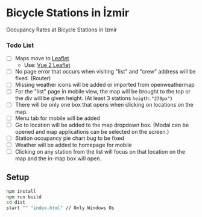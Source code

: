 # Bicycle Stations in İzmir

Occupancy Rates at Bicycle Stations in Izmir

### Todo List

- [ ] Maps move to [Leaflet](https://leafletjs.com/)
  - Use: [Vue 2 Leaflet](https://vue2-leaflet.netlify.app/)
- [ ] No page error that occurs when visiting "list" and "crew" address will be fixed. (Router)
- [ ] Missing weather icons will be added or imported from openweathermap
- [ ] For the "list" page in mobile view, the map will be brought to the top or the div will be given height. (At least 3 stations `heigth:"270px"`)
- [ ] There will be only one box that opens when clicking on locations on the map.
- [ ] Menu tab for mobile will be added
- [ ] Go to location will be added to the map dropdown box. (Modal can be opened and map applications can be selected on the screen.)
- [ ] Station occupancy pie chart bug to be fixed
- [ ] Weather will be added to homepage for mobile
- [ ] Clicking on any station from the list will focus on that location on the map and the in-map box will open.

## Setup

```bash
npm install
npm run build
cd dist
start "" "index.html" // Only Windows Os
```
